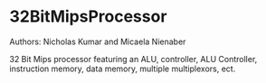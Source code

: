 # 32BitMipsProcessor
Authors: Nicholas Kumar and Micaela Nienaber

32 Bit Mips processor featuring an ALU, controller, ALU Controller, instruction memory, data memory, multiple multiplexors, ect. 
